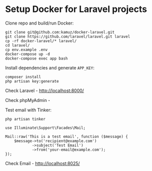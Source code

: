 # Setup Docker for Laravel projects

Clone repo and build/run Docker:

```
git clone git@github.com:kamuz/docker-laravel.git
git clone https://github.com/laravel/laravel.git laravel
cp -rf docker-laravel/* laravel/
cd laravel/
cp env.example .env
docker-compose up -d
docker-compose exec app bash
```

Install dependencies and generate `APP_KEY`:

```
composer install
php artisan key:generate
```

Check Laravel - [http://localhost:8000/](http://localhost:8000/)

Check phpMyAdmin -

Test email with Tinker:

```
php artisan tinker
```

```
use Illuminate\Support\Facades\Mail;

Mail::raw('This is a test email', function ($message) {
    $message->to('recipient@example.com')
            ->subject('Test Email')
            ->from('your-email@example.com');
});
```

Check Email - [http://localhost:8025/](http://localhost:8025/)